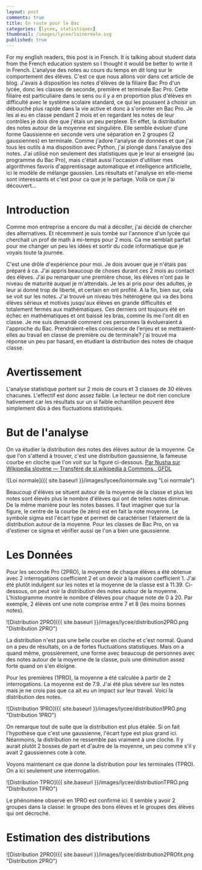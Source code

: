 ```yaml
---
layout: post
comments: true
title: En route pour le Bac
categories: [lycee, statistiques]
thumbnail: /images/lycee/loinormale.svg
published: true
---
```



For my english readers, this post is in French. It is talking about student data from the French education system so I thought it would be better to write it in French.
L'analyse des notes au cours du temps en dit long sur le comportement des élèves. C'est ce que nous allons voir dans cet article de blog. J'avais à disposition les notes d'élèves de la filiaire Bac Pro d'un lycée, donc les classes de seconde, première et terminale Bac Pro. Cette filiaire est particuliaire dans le sens ou il y a en proportion plus d'élèves en difficulté avec le système scolaire standard, ce qui les poussent à choisir un débouché plus rapide dans la vie active et donc à s'orienter en Bac Pro. Je les ai eu en classe pendant 2 mois et en regardant les notes de leur contrôles je dois dire que j'étais un peu perplexe. En effet, la distribution des notes autour de la moyenne est singulière. Elle semble évoluer d'une forme Gaussienne en seconde vers une séparation en 2 groupes (2 gaussiennes) en terminale. Comme j'adore l'analyse de données et que j'ai tous les outils à ma disposition avec Python, j'ai plongé dans l'analyse des notes. J'ai utilisé non seulement des statistiques que je leur ai enseigné (au programme du Bac Pro), mais c'était aussi l'occasion d'utiliser mes algorithmes favoris d'apprentissage automatique et intelligence artificielle, ici le modèle de mélange gaussien. Les résultats et l'analyse en elle-meme sont interessants et c'est pour ca que je le partage. Voilà ce que j'ai découvert... 



# Introduction

Comme mon entreprise a encore du mal à décoller, j'ai décidé de chercher des alternatives. Et récemment je suis tombé sur l'annonce d'un lycée qui cherchait un prof de math à mi-temps pour 2 mois. Ca me semblait parfait pour me changer un peu les idées et sortir du code informatique que je voyais toute la journée. 

C'est une drôle d'expérience pour moi. Je dois avouer que je n'étais pas préparé à ca. J'ai appris beaucoup de choses durant ces 2 mois au contact des élèves. J'ai pu remarquer une première chose, les élèves n'ont pas le niveau de maturité auquel je m'attendais. Je les ai pris pour des adultes, je leur ai donné trop de liberté, et certain en ont profité. A la fin, bien sur, cela se voit sur les notes. J'ai trouvé un niveau très hétérogène qui va des bons élèves sérieux et motivés jusqu'aux élèves en grande difficultés et totalement fermés aux mathématiques. Ces derniers ont toujours été en échec en mathématiques et ont baissé les bras, comme ils me l'ont dit en classe. Je me suis demandé comment ces personnes là évolueraient à l'approche du Bac. Prendraient-elles conscience de l'enjeu et se mettraient-elles au travail en classe de première ou de terminale? j'ai trouvé ma réponse un peu par hasard, en étudiant la distribution des notes de chaque classe.


# Avertissement

L'analyse statistique portent sur 2 mois de cours et 3 classes de 30 élèves chacunes. L'effectif est donc assez faible. Le lecteur ne doit rien conclure hativement car les résultats sur un si faible echantillon peuvent être simplement dûs à des fluctuations statistiques.

# But de l'analyse

On va étudier la distribution des notes des élèves autour de la moyenne. Ce que l'on s'attend à trouver, c'est une distribution gaussienne, la fameuse courbe en cloche que l'on voit sur la figure ci-dessous. [Par Nusha sur Wikipedia slovène — Transféré de sl.wikipedia à Commons., GFDL](https://commons.wikimedia.org/w/index.php?curid=8710900)

![Loi normale]({{ site.baseurl }}/images/lycee/loinormale.svg "Loi normale")



Beaucoup d'élèves se situent autour de la moyenne de la classe et plus les notes sont élevés plus le nombre d'élèves qui ont de telles notes diminue. De la même manière pour les notes basses. Il faut imaginer que sur la figure, le centre de la courbe (le zéro) est en fait la note moyenne. Le symbole sigma est l'écart type et permet de caractériser l'étalement de la distribution autour de la moyenne. Pour les classes de Bac Pro, on va d'estimer ce sigma et vérifier aussi qe l'on a bien une gaussienne.

# Les Données

Pour les seconde Pro (2PRO), la moyenne de chaque élèves a été obtenue avec 2 interrogations coefficient 2 et un devoir à la maison coefficient 1. J'ai été plutôt indulgent sur les notes et la moyenne de la classe est à 11.39. Ci-dessous, on peut voir la distribution des notes autour de la moyenne. L'histogramme montre le nombre d'élèves pour chaque note de 0 à 20. Par exemple, 2 élèves ont une note comprise entre 7 et 8 (les moins bonnes notes).

![Distribution 2PRO]({{ site.baseurl }}/images/lycee/distribution2PRO.png "Distribution 2PRO")

La distribution n'est pas une belle courbe en cloche et c'est normal. Quand on a peu de résultats, on a de fortes fluctuations statistiques. Mais on a quand même, grossièrement, une forme avec beaucoup de personnes avec des notes autour de la moyenne de la classe, puis une diminution assez forte quand on s'en éloigne.

Pour les premières (1PRO), la moyenne a été calculée à partir de 2 interrogations. La moyenne est de 7.9. J'ai été plus sévère sur les notes mais je ne crois pas que ca ait eu un impact sur leur travail. Voici la distribution des notes.

![Distribution 1PRO]({{ site.baseurl }}/images/lycee/distribution1PRO.png "Distribution 1PRO")

On remarque tout de suite que la distribution est plus étalée. Si on fait l'hypothèse que c'est une gaussienne, l'écart type est plus grand ici. Néanmoins, la distribution ne ressemble pas vraiment à une cloche. Il y aurait plutôt 2 bosses de part et d'autre de la moyenne, un peu comme s'il y avait 2 gaussiennes cote à cote.

Voyons maintenant ce que donne la distribution pour les terminales (TPRO). On a ici seulement une interrrogation. 

![Distribution TPRO]({{ site.baseurl }}/images/lycee/distributionTPRO.png "Distribution TPRO")

Le phénomène observé en 1PRO est confirmé ici. Il semble y avoir 2 groupes dans la classe: le groupe des bons élèves et le groupes des élèves qui ont décroché.

# Estimation des distributions


![Distribution 2PRO]({{ site.baseurl }}/images/lycee/distribution2PROfit.png "Distribution 2PRO")

